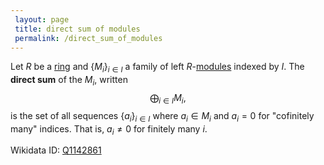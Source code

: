 ```yaml
---
 layout: page
 title: direct sum of modules
 permalink: /direct_sum_of_modules
---
```

Let $R$ be a [ring](https://defsmath.github.io/DefsMath/ring) and $\{M_i\}_{i\in I}$ a family of left $R$-[modules](https://defsmath.github.io/DefsMath/module_over_a_ring) indexed by $I$. The **direct sum** of the $M_i$, written $$\bigoplus_{i\in I} M_i,$$ is the set of all sequences $\{a_i\}_{i\in I}$ where $a_i \in M_i$ and $a_i=0$ for "cofinitely many" indices. That is, $a_i \neq 0$ for finitely many $i$. 

Wikidata ID: [Q1142861](https://www.wikidata.org/wiki/Q1142861)
